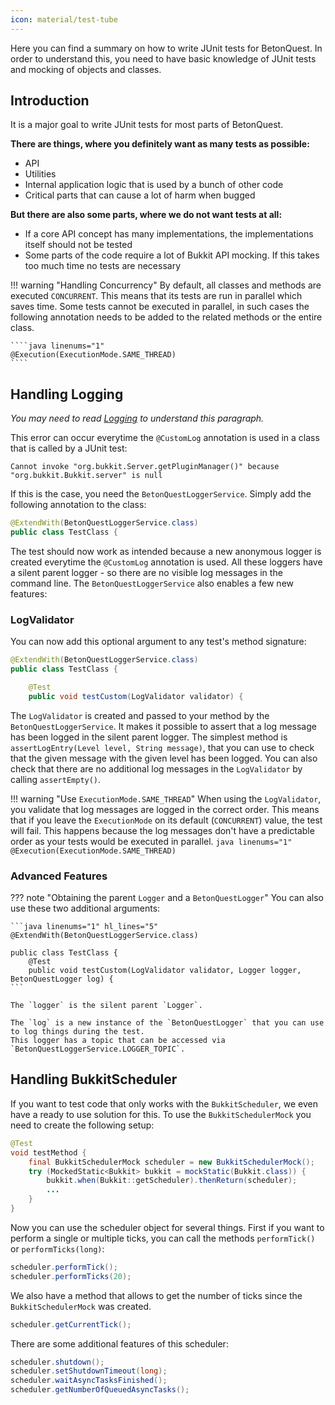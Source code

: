 ```yaml
---
icon: material/test-tube
---
```

Here you can find a summary on how to write JUnit tests for BetonQuest. In order to understand this, you need to have
basic knowledge of JUnit tests and mocking of objects and classes.

## Introduction

It is a major goal to write JUnit tests for most parts of BetonQuest.

**There are things, where you definitely want as many tests as possible:**

- API
- Utilities
- Internal application logic that is used by a bunch of other code
- Critical parts that can cause a lot of harm when bugged

**But there are also some parts, where we do not want tests at all:**

- If a core API concept has many implementations, the implementations itself should not be tested
- Some parts of the code require a lot of Bukkit API mocking. If this takes too much time no tests are
  necessary

!!! warning "Handling Concurrency"
    By default, all classes and methods are executed `CONCURRENT`. This means that its tests are run in parallel which saves
    time. Some tests cannot be executed in parallel, in such cases the following annotation needs to be 
    added to the related methods or the entire class.
    
    ````java linenums="1"
    @Execution(ExecutionMode.SAME_THREAD)
    ````

## Handling Logging

_You may need to read [Logging](../../../API/Logging.md) to understand this paragraph._

This error can occur everytime the `@CustomLog` annotation is used in a class that is called by a JUnit test:

```
Cannot invoke "org.bukkit.Server.getPluginManager()" because "org.bukkit.Bukkit.server" is null
```

If this is the case, you need the `BetonQuestLoggerService`. Simply add the following annotation to the
class:

````java linenums="1" hl_lines="1"
@ExtendWith(BetonQuestLoggerService.class)
public class TestClass {
````

The test should now work as intended because a new anonymous logger is created everytime the `@CustomLog` annotation
is used. All these loggers have a silent parent logger - so there are no visible log messages in the command line. The 
`BetonQuestLoggerService` also enables a few new features:

### LogValidator

You can now add this optional argument to any test's method signature:

```java linenums="1" hl_lines="5"
@ExtendWith(BetonQuestLoggerService.class)
public class TestClass {

    @Test
    public void testCustom(LogValidator validator) {
```

The `LogValidator` is created and passed to your method by the `BetonQuestLoggerService`.
It makes it possible to assert that a log message has been logged in the silent parent logger.
The simplest method is `assertLogEntry(Level level, String message)`, that you can use to check
that the given message with the given level has been logged. You can also check that there are no additional log 
messages in the `LogValidator` by calling `assertEmpty()`.

!!! warning "Use `ExecutionMode.SAME_THREAD`"
    When using the `LogValidator`, you validate that log messages are logged in the correct order. This means that
    if you leave the `ExecutionMode` on its default (`CONCURRENT`) value, the test will fail. This happens because the
    log messages don't have a predictable order as your tests would be executed in parallel.
    ````java linenums="1"
    @Execution(ExecutionMode.SAME_THREAD)
    ````

### Advanced Features

??? note "Obtaining the parent `Logger` and a `BetonQuestLogger`"
    You can also use these two additional arguments:
    
    ```java linenums="1" hl_lines="5"
    @ExtendWith(BetonQuestLoggerService.class)

    public class TestClass {
        @Test
        public void testCustom(LogValidator validator, Logger logger, BetonQuestLogger log) {
    ```
    
    The `logger` is the silent parent `Logger`.

    The `log` is a new instance of the `BetonQuestLogger` that you can use to log things during the test.
    This logger has a topic that can be accessed via `BetonQuestLoggerService.LOGGER_TOPIC`.

## Handling BukkitScheduler

If you want to test code that only works with the `BukkitScheduler`, we even have a ready to use solution for this.
To use the `BukkitSchedulerMock` you need to create the following setup:

````java linenums="1" hl_lines="3-5"
@Test
void testMethod {
    final BukkitSchedulerMock scheduler = new BukkitSchedulerMock();
    try (MockedStatic<Bukkit> bukkit = mockStatic(Bukkit.class)) {
        bukkit.when(Bukkit::getScheduler).thenReturn(scheduler);
        ...
    }
}
````

Now you can use the scheduler object for several things. First if you want to perform a single or multiple ticks,
you can call the methods `performTick()` or `performTicks(long)`:

````java linenums="1"
scheduler.performTick();
scheduler.performTicks(20);
````

We also have a method that allows to get the number of ticks since the `BukkitSchedulerMock` was created.

````java linenums="1"
scheduler.getCurrentTick();
````

There are some additional features of this scheduler:

````java linenums="1"
scheduler.shutdown();
scheduler.setShutdownTimeout(long);
scheduler.waitAsyncTasksFinished();
scheduler.getNumberOfQueuedAsyncTasks();
````
